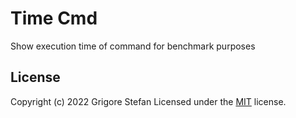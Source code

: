 # Time Cmd

Show execution time of command for benchmark purposes

## License

Copyright (c) 2022 Grigore Stefan
Licensed under the [MIT](LICENSE) license.
